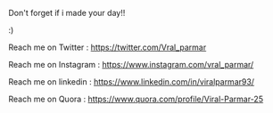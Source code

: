 Don't forget if i made your day!!

:)

Reach me on Twitter : https://twitter.com/Vral_parmar

Reach me on Instagram : https://www.instagram.com/vral_parmar/

Reach me on linkedin : https://www.linkedin.com/in/viralparmar93/

Reach me on Quora : https://www.quora.com/profile/Viral-Parmar-25